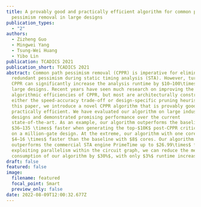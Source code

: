 ```yaml
---
title: A provably good and practically efficient algorithm for common path
  pessimism removal in large designs
publication_types:
  - "2"
authors:
  - Zizheng Guo
  - Mingwei Yang
  - Tsung-Wei Huang
  - Yibo Lin
publication: TCADICS 2021
publication_short: TCADICS 2021
abstract: Common path pessimism removal (CPPR) is imperative for eliminating
  redundant pessimism during static timing analysis (STA). However, turning on
  CPPR can significantly increase the analysis runtime by $10–100\times$ in
  large designs. Recent years have seen much research on improving the
  algorithmic efficiencies of CPPR, but most are architecturally constrained by
  either the speed-accuracy trade-off or design-specific pruning heuristics. In
  this paper, we introduce a novel CPPR algorithm that is provably good and
  practically efficient. We have evaluated our algorithm on large industrial
  designs and demonstrated promising performance over the current
  state-of-the-art. As an example, our algorithm outperforms the baseline by
  $36–135 \times$ faster when generating the top-$10K$ post-CPPR critical paths
  on a million-gate design. At the extreme, our algorithm with one core is even
  $4–16 \times$ faster than the baseline with $8$ cores. Our algorithm also
  outperforms the commercial STA engine PrimeTime up to $26.99\times$ faster. By
  exploiting parallelism within the circuit graph, we can reduce the memory
  consumption of our algorithm by $30%$, with only $3%$ runtime increase.
draft: false
featured: false
image:
  filename: featured
  focal_point: Smart
  preview_only: false
date: 2022-08-09T12:00:32.677Z
---
```

